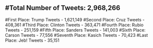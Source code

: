 #Total Number of Tweets: 2,968,266 
---
#First Place: Trump Tweets - 1,621,149
#Second Place: Cruz Tweets - 408,361
#Third Place: Clinton Tweets - 363,471
#Fourth Place: Rubio Tweets - 251,159
#Fifth Place: Sanders Tweets - 141,003
#Sixth Place: Carson Tweets - 77,556
#Seventh Place: Kasich Tweets - 70,423
#Last Place: Jeb! Tweets - 35,151

